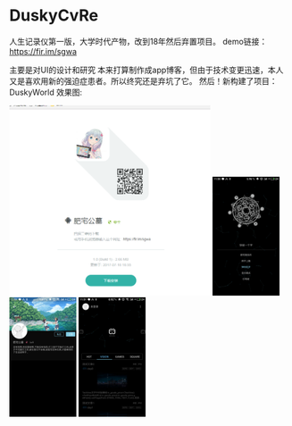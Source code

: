 # DuskyCvRe
人生记录仪第一版，大学时代产物，改到18年然后弃置项目。
demo链接： https://fir.im/sgwa

主要是对UI的设计和研究
本来打算制作成app博客，但由于技术变更迅速，本人又是喜欢用新的强迫症患者。所以终究还是弃坑了它。
然后！新构建了项目：DuskyWorld
效果图:

<img src="https://github.com/1042932843/img-folder/blob/master/duskycv_downlod.png" width="360" /> 
<img src="https://github.com/1042932843/img-folder/blob/master/S81009-115051.jpg" width="120" /> <img src="https://github.com/1042932843/img-folder/blob/master/S81009-115109.jpg" width="120" /> <img src="https://github.com/1042932843/img-folder/blob/master/S81009-115117.jpg" width="120" /> 



<!--![Image text](https://github.com/1042932843/img-folder/blob/master/S81009-115117.jpg)-->

